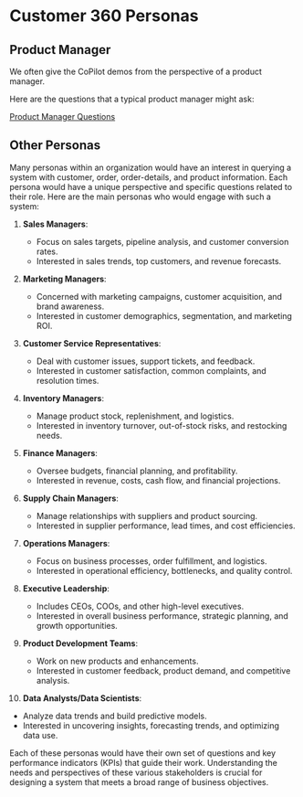 # Customer 360 Personas

## Product Manager

We often give the CoPilot demos from the perspective of a product manager.

Here are the questions that a typical product manager might ask:

[Product Manager Questions](./product-manager-questions.md)

## Other Personas

Many personas within an organization would have an interest in querying a system with customer, order, order-details, and product information. Each persona would have a unique perspective and specific questions related to their role. Here are the main personas who would engage with such a system:

1.  **Sales Managers**:

    -   Focus on sales targets, pipeline analysis, and customer conversion rates.
    -   Interested in sales trends, top customers, and revenue forecasts.
2.  **Marketing Managers**:

    -   Concerned with marketing campaigns, customer acquisition, and brand awareness.
    -   Interested in customer demographics, segmentation, and marketing ROI.
3.  **Customer Service Representatives**:

    -   Deal with customer issues, support tickets, and feedback.
    -   Interested in customer satisfaction, common complaints, and resolution times.
4.  **Inventory Managers**:

    -   Manage product stock, replenishment, and logistics.
    -   Interested in inventory turnover, out-of-stock risks, and restocking needs.
5.  **Finance Managers**:

    -   Oversee budgets, financial planning, and profitability.
    -   Interested in revenue, costs, cash flow, and financial projections.
6.  **Supply Chain Managers**:

    -   Manage relationships with suppliers and product sourcing.
    -   Interested in supplier performance, lead times, and cost efficiencies.
7.  **Operations Managers**:

    -   Focus on business processes, order fulfillment, and logistics.
    -   Interested in operational efficiency, bottlenecks, and quality control.
8.  **Executive Leadership**:

    -   Includes CEOs, COOs, and other high-level executives.
    -   Interested in overall business performance, strategic planning, and growth opportunities.
9.  **Product Development Teams**:

    -   Work on new products and enhancements.
    -   Interested in customer feedback, product demand, and competitive analysis.
10.  **Data Analysts/Data Scientists**:

-   Analyze data trends and build predictive models.
-   Interested in uncovering insights, forecasting trends, and optimizing data use.

Each of these personas would have their own set of questions and key performance indicators (KPIs) that guide their work. Understanding the needs and perspectives of these various stakeholders is crucial for designing a system that meets a broad range of business objectives.